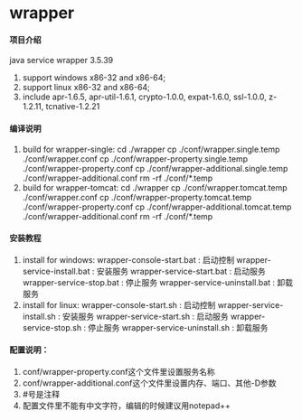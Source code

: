 # wrapper

#### 项目介绍
java service wrapper 3.5.39

1. support windows x86-32 and x86-64;
2. support linux x86-32 and x86-64;
3. include apr-1.6.5, apr-util-1.6.1, crypto-1.0.0, expat-1.6.0, ssl-1.0.0, z-1.2.11, tcnative-1.2.21

#### 编译说明

1. build for wrapper-single:
   cd ./wrapper
   cp ./conf/wrapper.single.temp ./conf/wrapper.conf
   cp ./conf/wrapper-property.single.temp ./conf/wrapper-property.conf
   cp ./conf/wrapper-additional.single.temp ./conf/wrapper-additional.conf
   rm -rf ./conf/*.temp
2. build for wrapper-tomcat:
   cd ./wrapper
   cp ./conf/wrapper.tomcat.temp ./conf/wrapper.conf
   cp ./conf/wrapper-property.tomcat.temp ./conf/wrapper-property.conf
   cp ./conf/wrapper-additional.tomcat.temp ./conf/wrapper-additional.conf
   rm -rf ./conf/*.temp

#### 安装教程

1. install for windows:
   wrapper-console-start.bat     : 启动控制
   wrapper-service-install.bat   : 安装服务
   wrapper-service-start.bat     : 启动服务
   wrapper-service-stop.bat      : 停止服务
   wrapper-service-uninstall.bat : 卸载服务
2. install for linux:
   wrapper-console-start.sh      : 启动控制
   wrapper-service-install.sh    : 安装服务
   wrapper-service-start.sh      : 启动服务
   wrapper-service-stop.sh       : 停止服务
   wrapper-service-uninstall.sh  : 卸载服务

#### 配置说明：

1. conf/wrapper-property.conf这个文件里设置服务名称
2. conf/wrapper-additional.conf这个文件里设置内存、端口、其他-D参数
3. #号是注释
4. 配置文件里不能有中文字符，编辑的时候建议用notepad++
